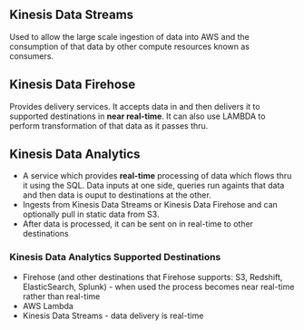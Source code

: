 ## Kinesis Data Streams
Used to allow the large scale ingestion of data into AWS and the consumption of that data by other compute resources known as consumers.

## Kinesis Data Firehose
Provides delivery services. It accepts data in and then delivers it to supported destinations in **near real-time**. It can also use LAMBDA to perform transformation of that data as it passes thru.

## Kinesis Data Analytics
* A service which provides **real-time** processing of data which flows thru it using the SQL. Data inputs at one side, queries run againts that data and then data is ouput to destinations at the other.
* Ingests from Kinesis Data Streams or Kinesis Data Firehose and can optionally pull in static data from S3.
* After data is processed, it can be sent on in real-time to other destinations

### Kinesis Data Analytics Supported Destinations
* Firehose (and other destinations that Firehose supports: S3, Redshift, ElasticSearch, Splunk) - when used the process becomes near real-time rather than real-time
* AWS Lambda
* Kinesis Data Streams - data delivery is real-time
